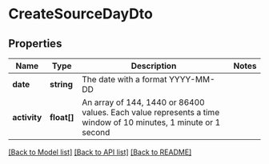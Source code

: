 # CreateSourceDayDto

## Properties
Name | Type | Description | Notes
------------ | ------------- | ------------- | -------------
**date** | **string** | The date with a format YYYY-MM-DD | 
**activity** | **float[]** | An array of 144, 1440 or 86400 values. Each value represents a time window of 10 minutes, 1 minute or 1 second | 

[[Back to Model list]](../README.md#documentation-for-models) [[Back to API list]](../README.md#documentation-for-api-endpoints) [[Back to README]](../README.md)



